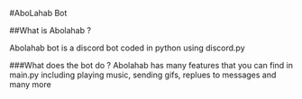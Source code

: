 #AboLahab Bot

##What is Abolahab ?

Abolahab bot is a discord bot coded in python using discord.py 

###What does the bot do ?
Abolahab has many features that you can find in main.py including playing music, sending gifs, replues to messages and many more